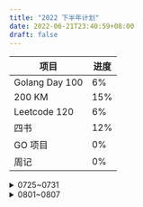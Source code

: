 ```yaml
---
title: "2022 下半年计划"
date: 2022-06-21T23:40:59+08:00
draft: false
---
```


| 项目           | 进度 |
| -------------- | ---- |
| Golang Day 100 | 6%   |
| 200 KM         | 15%  |
| Leetcode 120   | 6%   |
| 四书           | 12%  |
| GO 项目        | 0%   |
| 周记           | 0%   |



<details markdown="span">
<summary>0725~0731</summary>

未完成：
没有学习 Go 语言和项目、没有力扣刷题
没有看书、没有整理简历
想联系人没有联系

继续保持：
每天叠被子，周六练习羽毛球，每周一次五公里跑步

</details>


<details>
<summary>0801~0807</summary>

计划整理房间、读一小段书

</details>
